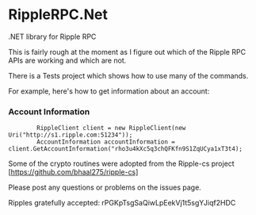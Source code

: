RippleRPC.Net
=============

.NET library for Ripple RPC

This is fairly rough at the moment as I figure out which of the Ripple RPC APIs are working and which are not.


There is a Tests project which shows how to use many of the commands.

For example, here's how to get information about an account:

### Account Information

            RippleClient client = new RippleClient(new Uri("http://s1.ripple.com:51234"));
            AccountInformation accountInformation = client.GetAccountInformation("rho3u4kXc5q3chQFKfn9S1ZqUCya1xT3t4);
            
            
Some of the crypto routines were adopted from the Ripple-cs project [https://github.com/bhaal275/ripple-cs]

Please post any questions or problems on the issues page.

Ripples gratefully accepted: rPGKpTsgSaQiwLpEekVj1t5sgYJiqf2HDC
